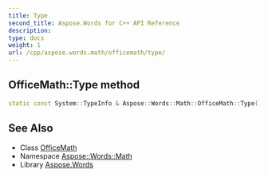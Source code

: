 ```yaml
---
title: Type
second_title: Aspose.Words for C++ API Reference
description: 
type: docs
weight: 1
url: /cpp/aspose.words.math/officemath/type/
---
```

## OfficeMath::Type method




```cpp
static const System::TypeInfo & Aspose::Words::Math::OfficeMath::Type()
```

## See Also

* Class [OfficeMath](../)
* Namespace [Aspose::Words::Math](../../)
* Library [Aspose.Words](../../../)
